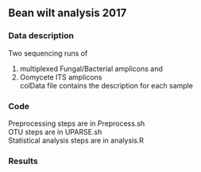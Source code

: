 ## Bean wilt analysis 2017

### Data description

Two sequencing runs of   
1) multiplexed Fungal/Bacterial amplicons and   
2) Oomycete ITS amplicons  
colData file contains the description for each sample  

### Code
Preprocessing steps are in Preprocess.sh  
OTU steps are in UPARSE.sh  
Statistical analysis steps are in analysis.R  
### Results
